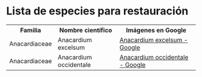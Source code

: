 # Lista de especies para restauración

<table>
  <tr><th>Familia</th><th>Nombre científico</th><th>Imágenes en Google</th></tr>
  <tr><td>Anacardiaceae</td><td>Anacardium excelsum</td><td> <a href="https://www.google.com/search?tbm=isch&q=Anacardium+excelsum">Anacardium excelsum - Google</a></td></tr>
  <tr><td>Anacardiaceae</td><td>Anacardium occidentale</td><td> <a href="https://www.google.com/search?tbm=isch&q=Anacardium+occidentale">Anacardium occidentale - Google</a></td></tr>
</table>
